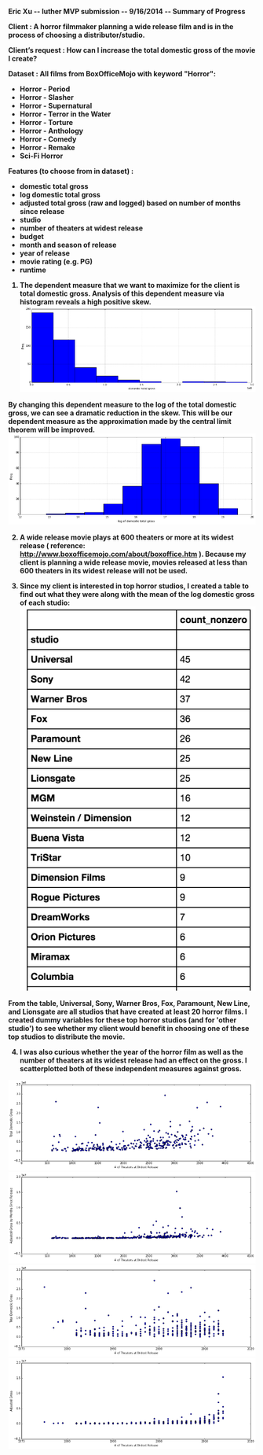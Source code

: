 <b>Eric Xu -- luther MVP submission -- 9/16/2014 -- Summary of Progress<b>

Client : A horror filmmaker planning a wide release film and is in the process of choosing a distributor/studio.

Client’s request :  How can I increase the total domestic gross of the movie I create? 

Dataset : All films from BoxOfficeMojo with keyword "Horror":

  - Horror - Period
  - Horror - Slasher
  - Horror - Supernatural
  - Horror - Terror in the Water
  - Horror - Torture
  - Horror - Anthology
  - Horror - Comedy
  - Horror - Remake
  - Sci-Fi Horror

Features (to choose from in dataset) : 

  - domestic total gross 
  - log domestic total gross
  - adjusted total gross (raw and logged) based on number of months since release
  - studio
  - number of theaters at widest release
  - budget
  - month and season of release
  - year of release
  - movie rating (e.g. PG)
  - runtime



1.  The dependent measure that we want to maximize for the client is total domestic gross.  Analysis of this dependent measure via histogram reveals a high positive skew.  
![](./img/dtgHist.png)  
  
By changing this dependent measure to the log of the total domestic gross, we can see a dramatic reduction in the skew.  This will be our dependent measure as the approximation made by the central limit theorem will be improved.
![](./img/dtgLogHist.png)

2.  A wide release movie plays at 600 theaters or more at its widest release ( reference: http://www.boxofficemojo.com/about/boxoffice.htm ).  Because my client is planning a wide release movie, movies released at less than 600 theaters in its widest release will not be used.  

3.  Since my client is interested in top horror studios, I created a table to find out what they were along with the mean of the log domestic gross of each studio:
![](./img/tableStudioCount.png)

From the table, Universal, Sony, Warner Bros, Fox, Paramount, New Line, and Lionsgate are all studios that have created at least 20 horror films.  I created dummy variables for these top horror studios (and for 'other studio') to see whether my client would benefit in choosing one of these top studios to distribute the movie.

4.  I was also curious whether the year of the horror film as well as the number of theaters at its widest release had an effect on the gross.  I scatterplotted both of these independent measures against gross.

![](./img/Theater_Num.png)
![](./img/Theater_Num_Adj.png)
![](./img/Year.png)
![](./img/Year_Adj.png)






